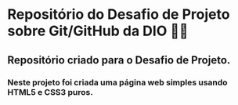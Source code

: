# Repositório do Desafio de Projeto sobre Git/GitHub da DIO 👨‍💻
## Repositório criado para o Desafio de Projeto.
### Neste projeto foi criada uma página web simples usando HTML5 e CSS3 puros.

